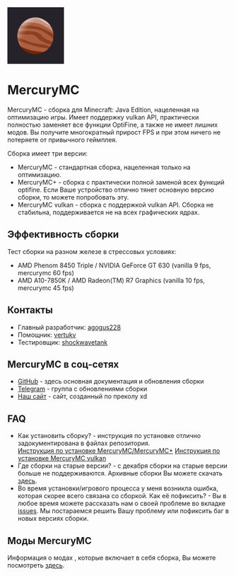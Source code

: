 <img src="icon.png" width="128">

# MercuryMC
MercuryMC - сборка для Minecraft: Java Edition, нацеленная на оптимизацию игры. Имеет поддержку vulkan API, практически полностью заменяет все функции OptiFine, а также не имеет лишних модов. Вы получите многократный прирост FPS и при этом ничего не потеряете от привычного геймплея. 

Сборка имеет три версии:
- MercuryMC - стандартная сборка, нацеленная только на оптимизацию. 
- MercuryMC+ - сборка с практически полной заменой всех функций optifine. Если Ваше устройство отлично тянет основную версию сборки, то можете попробовать эту.
- MercuryMC vulkan - сборка с поддержкой vulkan API. Сборка не стабильна, поддерживается не на всех графических ядрах.

## Эффективность сборки
 Тест сборки на разном железе в стрессовых условиях:
 - AMD Phenom 8450 Triple / NVIDIA GeForce GT 630 (vanilla 9 fps, mercurymc 60 fps)
 - AMD A10-7850K / AMD Radeon(TM) R7 Graphics (vanilla 10 fps, mercurymc 45 fps)

## Контакты
- Главный разработчик: [agogus228](https:/t.me/agogus228)
- Помощник: [vertukv](https:/t.me/vertukv)
- Тестировщик: [shockwavetank](https:/t.me/shockwave0tank)

## MercuryMC в соц-сетях
- [GitHub](https://github.com/MercuryMC-Development-Team/MercuryMC-rus) - здесь основная документация и обновления сборки
- [Telegram](https://t.me/MercuryMC_updates) - группа с обновлениями сборки
- [Наш сайт](https://www.mercurymc.ml/) - сайт, созданный по преколу xd

## FAQ
 - Как установить сборку? - инструкция по установке отлично задокументирована в файлах репозитория.                                                         
[Инструкция по установке MercuryMC/MercuryMC+](https://github.com/MercuryMC-Development-Team/MercuryMC-rus/blob/main/MercuryMC-installation.md)
[Инструкция по установке MercuryMC vulkan](https://github.com/MercuryMC-Development-Team/MercuryMC-rus/blob/main/MercuryMCvulkan-installation.md)
 - Где сборки на старые версии? - с декабря сборки на старые версии больше не поддерживаются. Архивные сборки Вы можете скачать [здесь](https://github.com/MercuryMC-Development-Team/MercuryMC-rus/releases/tag/v5.1.0).
 - Во время установки/игрового процесса у меня возникла ошибка, которая скорее всего связана со сборкой. Как её пофиксить? - Вы в любое время можете рассказать нам о своей проблеме во вкладке [issues](https://github.com/MercuryMC-Development-Team/MercuryMC-rus/issues). Мы постараемся решить Вашу проблему или пофиксить баг в новых версиях сборки.

## Моды MercuryMC
Информация о модах , которые включает в себя сборка, Вы можете посмотреть [здесь](https://github.com/MercuryMC-Development-Team/MercuryMC-rus/blob/main/mods.md).
